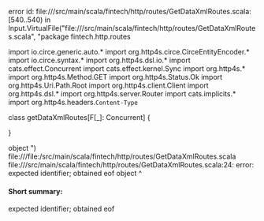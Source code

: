 error id: file://<WORKSPACE>/src/main/scala/fintech/http/routes/GetDataXmlRoutes.scala:[540..540) in Input.VirtualFile("file://<WORKSPACE>/src/main/scala/fintech/http/routes/GetDataXmlRoutes.scala", "package fintech.http.routes

import io.circe.generic.auto.*
import org.http4s.circe.CirceEntityEncoder.*
import io.circe.syntax.*
import org.http4s.dsl.io.*
import cats.effect.Concurrent
import cats.effect.kernel.Sync
import org.http4s.*
import org.http4s.Method.GET
import org.http4s.Status.Ok
import org.http4s.Uri.Path.Root
import org.http4s.client.Client
import org.http4s.dsl.*
import org.http4s.server.Router
import cats.implicits.*
import org.http4s.headers.`Content-Type`

class getDataXmlRoutes[F[_]: Concurrent] {
    

}

object ")
file://<WORKSPACE>/file:<WORKSPACE>/src/main/scala/fintech/http/routes/GetDataXmlRoutes.scala
file://<WORKSPACE>/src/main/scala/fintech/http/routes/GetDataXmlRoutes.scala:24: error: expected identifier; obtained eof
object 
       ^
#### Short summary: 

expected identifier; obtained eof